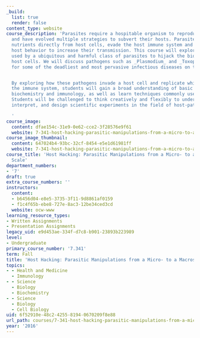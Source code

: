 ```yaml
---
_build:
  list: true
  render: false
content_type: website
course_description: 'Parasites require a hospitable organism to reproduce and spread
  and have evolved multiple strategies to subvert their hosts. Parasites scavenge
  nutrients directly from host cells, evade the host immune system and even modify
  host behavior to increase their transmission. This course will explore the strategies
  used by a ubiquitous and harmful class of parasites to hijack the biology of their
  host cells. We will discuss pathogens such as _Plasmodium_ and _Toxoplasma,_ responsible
  for some of the deadliest and most pervasive infectious diseases on the planet.


  By exploring how these pathogens invade a host cell and replicate while evading
  the immune system, students will gain a broad understanding of basic cell biology,
  biochemistry and immunology, as well as learn techniques commonly used in cell biology.
  Students will be challenged to think creatively and flexibly to understand, critique,
  interpret, and design scientific experiments in the field of host-pathogen interactions.

  '
course_image:
  content: dfae154c-31e9-0e62-cce2-3f28576e9f61
  website: 7-341-host-hacking-parasitic-manipulations-from-a-micro-to-a-macroscopic-scale-fall-2016
course_image_thumbnail:
  content: 647024b4-93bc-32cf-8454-e5e1d61981ff
  website: 7-341-host-hacking-parasitic-manipulations-from-a-micro-to-a-macroscopic-scale-fall-2016
course_title: 'Host Hacking: Parasitic Manipulations from a Micro- to a Macroscopic
  Scale'
department_numbers:
- '7'
draft: true
extra_course_numbers: ''
instructors:
  content:
  - b6456d04-e8e5-3735-3f11-9d8861af0159
  - f1c4f65b-ebe8-727e-8ac3-12be34ced3cd
  website: ocw-www
learning_resource_types:
- Written Assignments
- Presentation Assignments
legacy_uid: e9d453ae-334f-d7c8-b901-23893b223989
level:
- Undergraduate
primary_course_number: '7.341'
term: Fall
title: 'Host Hacking: Parasitic Manipulations from a Micro- to a Macroscopic Scale'
topics:
- - Health and Medicine
  - Immunology
- - Science
  - Biology
  - Biochemistry
- - Science
  - Biology
  - Cell Biology
uid: 6f52910e-48c2-4255-8194-0670209f8e88
url_path: courses/7-341-host-hacking-parasitic-manipulations-from-a-micro-to-a-macroscopic-scale-fall-2016
year: '2016'
---
```

